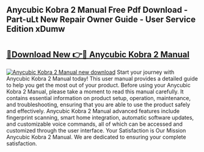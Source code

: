 ## Anycubic Kobra 2 Manual Free Pdf Download - Part-uLt New Repair Owner Guide - User Service Edition xDumw

# <h2><a href="http://bc25246.oget.top/?id=Anycubic+Kobra+2+Manual">🔗Download New 👉🔴 Anycubic Kobra 2 Manual</a></h2>

[![Anycubic Kobra 2 Manual new download](https://i.imgur.com/5g1atiW.png)](http://bc25246.oget.top/?id=Anycubic+Kobra+2+Manual)
Start your journey with Anycubic Kobra 2 Manual today! This user manual provides a detailed guide to help you get the most out of your product. Before using your Anycubic Kobra 2 Manual, please take a moment to read this manual carefully. It contains essential information on product setup, operation, maintenance, and troubleshooting, ensuring that you are able to use the product safely and effectively. Anycubic Kobra 2 Manual advanced features include fingerprint scanning, smart home integration, automatic software updates, and customizable voice commands, all of which can be accessed and customized through the user interface. Your Satisfaction is Our Mission Anycubic Kobra 2 Manual. We are dedicated to ensuring your complete satisfaction.
